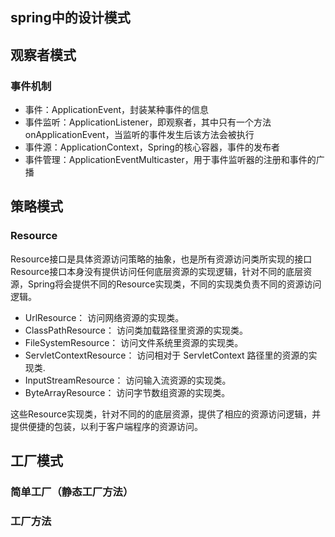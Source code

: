 spring中的设计模式
------------

## 观察者模式

### 事件机制
   * 事件：ApplicationEvent，封装某种事件的信息
   * 事件监听：ApplicationListener，即观察者，其中只有一个方法onApplicationEvent，当监听的事件发生后该方法会被执行
   * 事件源：ApplicationContext，Spring的核心容器，事件的发布者
   * 事件管理：ApplicationEventMulticaster，用于事件监听器的注册和事件的广播

## 策略模式

### Resource
Resource接口是具体资源访问策略的抽象，也是所有资源访问类所实现的接口
Resource接口本身没有提供访问任何底层资源的实现逻辑，针对不同的底层资源，Spring将会提供不同的Resource实现类，不同的实现类负责不同的资源访问逻辑。

   * UrlResource： 访问网络资源的实现类。
   * ClassPathResource： 访问类加载路径里资源的实现类。
   * FileSystemResource： 访问文件系统里资源的实现类。
   * ServletContextResource： 访问相对于 ServletContext 路径里的资源的实现类.
   * InputStreamResource： 访问输入流资源的实现类。
   * ByteArrayResource： 访问字节数组资源的实现类。

这些Resource实现类，针对不同的的底层资源，提供了相应的资源访问逻辑，并提供便捷的包装，以利于客户端程序的资源访问。

## 工厂模式

### 简单工厂（静态工厂方法）

### 工厂方法
























